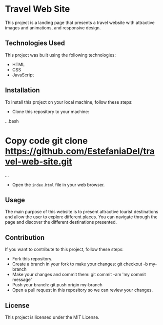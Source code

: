 # Travel Web Site
This project is a landing page that presents a travel website with attractive images and animations, and responsive design.

## Technologies Used
This project was built using the following technologies:

- HTML
- CSS
- JavaScript

## Installation
To install this project on your local machine, follow these steps:

- Clone this repository to your machine:

...bash
# Copy code git clone https://github.com/EstefaniaDel/travel-web-site.git
...

- Open the `index.html` file in your web browser.

## Usage
The main purpose of this website is to present attractive tourist destinations and allow the user to explore different places. You can navigate through the page and discover the different destinations presented.

## Contribution
If you want to contribute to this project, follow these steps:

- Fork this repository.
- Create a branch in your fork to make your changes: git checkout -b my-branch
- Make your changes and commit them: git commit -am 'my commit message'
- Push your branch: git push origin my-branch
- Open a pull request in this repository so we can review your changes.

## License
This project is licensed under the MIT License.



